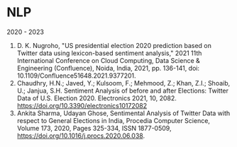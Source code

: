 # NLP
2020 - 2023
1. D. K. Nugroho, "US presidential election 2020 prediction based on Twitter data using lexicon-based sentiment analysis," 2021 11th International Conference on Cloud Computing, Data Science & Engineering (Confluence), Noida, India, 2021, pp. 136-141, doi: 10.1109/Confluence51648.2021.9377201.
2. Chaudhry, H.N.; Javed, Y.; Kulsoom, F.; Mehmood, Z.; Khan, Z.I.; Shoaib, U.; Janjua, S.H. Sentiment Analysis of before and after Elections: Twitter Data of U.S. Election 2020. Electronics 2021, 10, 2082. https://doi.org/10.3390/electronics10172082
3. Ankita Sharma, Udayan Ghose, Sentimental Analysis of Twitter Data with respect to General Elections in India, Procedia Computer Science, Volume 173, 2020, Pages 325-334, ISSN 1877-0509, https://doi.org/10.1016/j.procs.2020.06.038.

